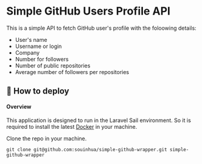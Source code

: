 # Simple GitHub Users Profile API
This is a simple API to fetch GitHub user's profile with the foloowing details:
- User's name
- Username or login
- Company
- Number for followers
- Number of public repositories
- Average number of followers per repositories

## 🚀 How to deploy

#### Overview
This application is designed to run in the Laravel Sail environment. 
So it is required to install the latest [Docker](https://www.docker.com) in your machine.


Clone the repo in your machine. 
```
git clone git@github.com:souinhua/simple-github-wrapper.git simple-github-wrapper
```
